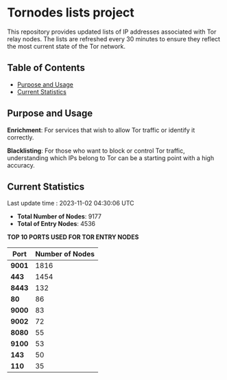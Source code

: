 # Tornodes lists project

This repository provides updated lists of IP addresses associated with Tor relay nodes. The lists are refreshed every 30 minutes to ensure they reflect the most current state of the Tor network.

## Table of Contents

- [Purpose and Usage](#purpose-and-usage)
- [Current Statistics](#current-statistics)


## Purpose and Usage

**Enrichment**: For services that wish to allow Tor traffic or identify it correctly.

**Blacklisting**: For those who want to block or control Tor traffic, understanding which IPs belong to Tor can be a starting point with a high accuracy.

## Current Statistics

Last update time : 2023-11-02 04:30:06 UTC

- **Total Number of Nodes**: 9177
- **Total of Entry Nodes**: 4536

**TOP 10 PORTS USED FOR TOR ENTRY NODES**

| **Port** | **Number of Nodes** |
|------|-----------------|
| **9001**   | 1816  |
| **443**   | 1454  |
| **8443**   | 132  |
| **80**   | 86  |
| **9000**   | 83  |
| **9002**   | 72  |
| **8080**   | 55  |
| **9100**   | 53  |
| **143**   | 50  |
| **110**   | 35  |

